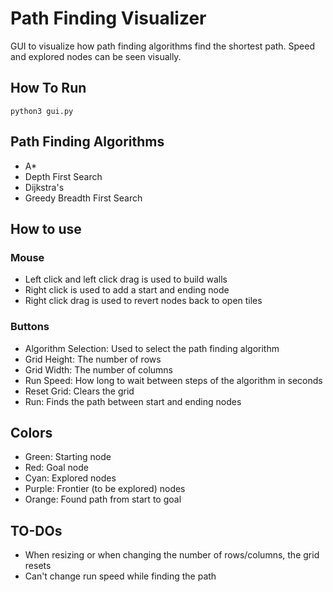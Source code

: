 # Path Finding Visualizer

GUI to visualize how path finding algorithms find the shortest path. Speed and explored nodes can be seen visually.

## How To Run
```
python3 gui.py
```

## Path Finding Algorithms
* A*
* Depth First Search
* Dijkstra's
* Greedy Breadth First Search

## How to use
### Mouse
* Left click and left click drag is used to build walls
* Right click is used to add a start and ending node
* Right click drag is used to revert nodes back to open tiles
### Buttons
* Algorithm Selection: Used to select the path finding algorithm
* Grid Height: The number of rows
* Grid Width: The number of columns
* Run Speed: How long to wait between steps of the algorithm in seconds
* Reset Grid: Clears the grid
* Run: Finds the path between start and ending nodes

## Colors
* Green: Starting node
* Red: Goal node
* Cyan: Explored nodes
* Purple: Frontier (to be explored) nodes
* Orange: Found path from start to goal

## TO-DOs
* When resizing or when changing the number of rows/columns, the grid resets
* Can't change run speed while finding the path
